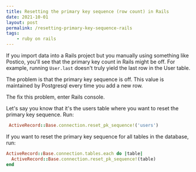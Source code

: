 ```yaml
---
title: Resetting the primary key sequence (row count) in Rails
date: 2021-10-01
layout: post
permalink: /resetting-primary-key-sequence-rails
tags:
    - ruby on rails
---
```


If you import data into a Rails project but you manually using something like Postico, you'll see that the primary key count in Rails might be off. For example, running `User.last` doesn't truly yield the last row in the User table.

The problem is that the primary key sequence is off. This value is maintained by Postgresql every time you add a new row.

The fix this problem, enter Rails console.

Let's say you know that it's the users table where you want to reset the primary key sequence. Run:

```ruby
 ActiveRecord::Base.connection.reset_pk_sequence!('users')
```

If you want to reset the primary key sequence for all tables in the database, run:

```ruby
ActiveRecord::Base.connection.tables.each do |table|
  ActiveRecord::Base.connection.reset_pk_sequence!(table)
end
```


